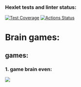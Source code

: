 ### Hexlet tests and linter status:
[![Test Coverage](https://api.codeclimate.com/v1/badges/1587e1c523d919bb7dff/test_coverage)](https://codeclimate.com/github/BlackJackSpb/python-project-49/test_coverage)
[![Actions Status](https://github.com/BlackJackSpb/python-project-49/actions/workflows/hexlet-check.yml/badge.svg)](https://github.com/BlackJackSpb/python-project-49/actions)
# Brain games:
## games:
### 1. game brain even:
<a href="https://asciinema.org/a/675214" target="_blank"><img src="https://asciinema.org/a/675214.svg" /></a>
